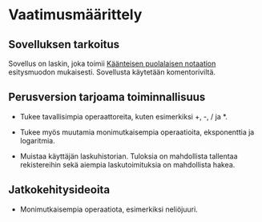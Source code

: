 # Vaatimusmäärittely

## Sovelluksen tarkoitus

Sovellus on laskin, joka toimii [Käänteisen puolalaisen notaation](https://en.wikipedia.org/wiki/Reverse_Polish_notation) esitysmuodon mukaisesti. Sovellusta käytetään komentoriviltä.

## Perusversion tarjoama toiminnallisuus
- Tukee tavallisimpia operaattoreita, kuten esimerkiksi +, -, / ja *.

- Tukee myös muutamia monimutkaisempia operaatioita, eksponenttia ja logaritmia.

- Muistaa käyttäjän laskuhistorian. Tuloksia on mahdollista tallentaa rekistereihin sekä aiempia laskutoimituksia on mahdollista hakea.


## Jatkokehitysideoita
- Monimutkaisempia operaatiota, esimerkiksi neliöjuuri.
